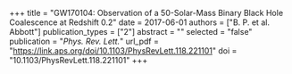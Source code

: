 +++
title = "GW170104: Observation of a 50-Solar-Mass Binary Black Hole Coalescence at Redshift 0.2"
date = 2017-06-01
authors = ["B. P. et al. Abbott"]
publication_types = ["2"]
abstract = ""
selected = "false"
publication = "*Phys. Rev. Lett.*"
url_pdf = "https://link.aps.org/doi/10.1103/PhysRevLett.118.221101"
doi = "10.1103/PhysRevLett.118.221101"
+++

